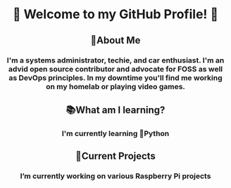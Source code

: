 <h1 align="center">👋 Welcome to my GitHub Profile! 👋</h1>

<h2 align="center">👨About Me</h2>
<h3 align="center">I'm a systems administrator, techie, and car enthusiast. I'm an advid open source contributor and advocate for FOSS as well as DevOps principles. In my downtime you'll find me working on my homelab or playing video games.</h3>

<h2 align="center">📚What am I learning?</h2>
<h3 align="center">I'm currently learning 🐍Python</h3>

<h2 align="center">📁Current Projects</h2>
<h3 align="center">I’m currently working on various Raspberry Pi projects</h3>



<!--
**slim941/slim941** is a ✨ _special_ ✨ repository because its `README.md` (this file) appears on your GitHub profile.

Here are some ideas to get you started:

- 🔭 I’m currently working on ...
- 🌱 I’m currently learning ...
- 👯 I’m looking to collaborate on ...
- 🤔 I’m looking for help with ...
- 💬 Ask me about ...
- 📫 How to reach me: ...
- 😄 Pronouns: ...
- ⚡ Fun fact: ...
-->
